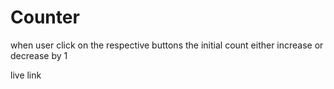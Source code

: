 # Counter
when user click on the respective buttons the initial count either increase or decrease by 1 

live link
